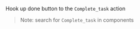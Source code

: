 Hook up done button to the `Complete_task` action

> Note: search for `Complete_task` in components
